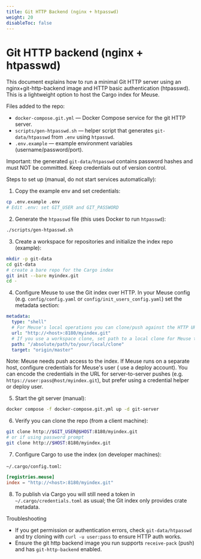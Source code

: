 ```yaml
---
title: Git HTTP Backend (nginx + htpasswd)
weight: 20
disableToc: false
---
```


# Git HTTP backend (nginx + htpasswd)

This document explains how to run a minimal Git HTTP server using an nginx+git-http-backend image and HTTP basic
authentication (htpasswd). This is a lightweight option to host the Cargo index for Meuse.

Files added to the repo:

- `docker-compose.git.yml` — Docker Compose service for the git HTTP server.
- `scripts/gen-htpasswd.sh` — helper script that generates `git-data/htpasswd` from `.env` using `htpasswd`.
- `.env.example` — example environment variables (username/password/port).

Important: the generated `git-data/htpasswd` contains password hashes and must NOT be committed. Keep credentials out of
version control.

Steps to set up (manual, do not start services automatically):

1. Copy the example env and set credentials:

```bash
cp .env.example .env
# Edit .env: set GIT_USER and GIT_PASSWORD
```

2. Generate the `htpasswd` file (this uses Docker to run `htpasswd`):

```bash
./scripts/gen-htpasswd.sh
```

3. Create a workspace for repositories and initialize the index repo (example):

```bash
mkdir -p git-data
cd git-data
# create a bare repo for the Cargo index
git init --bare myindex.git
cd -
```

4. Configure Meuse to use the Git index over HTTP. In your Meuse config (e.g. `config/config.yaml` or
   `config/init_users_config.yaml`) set the metadata section:

```yaml
metadata:
  type: "shell"
  # For Meuse's local operations you can clone/push against the HTTP URL below
  url: "http://<host>:8180/myindex.git"
  # If you use a workspace clone, set path to a local clone for Meuse to operate on
  path: "/absolute/path/to/your/local/clone"
  target: "origin/master"
```

Note: Meuse needs push access to the index. If Meuse runs on a separate host, configure credentials for Meuse's user (
use a deploy account). You can encode the credentials in the URL for server-to-server pushes (e.g.
`https://user:pass@host/myindex.git`), but prefer using a credential helper or deploy user.

5. Start the git server (manual):

```bash
docker compose -f docker-compose.git.yml up -d git-server
```

6. Verify you can clone the repo (from a client machine):

```bash
git clone http://$GIT_USER@$HOST:8180/myindex.git
# or if using password prompt
git clone http://$HOST:8180/myindex.git
```

7. Configure Cargo to use the index (on developer machines):

`~/.cargo/config.toml`:

```toml
[registries.meuse]
index = "http://<host>:8180/myindex.git"
```

8. To publish via Cargo you will still need a token in `~/.cargo/credentials.toml` as usual; the Git index only provides
   crate metadata.

Troubleshooting

- If you get permission or authentication errors, check `git-data/htpasswd` and try cloning with `curl -u user:pass` to
  ensure HTTP auth works.
- Ensure the git http backend image you run supports `receive-pack` (push) and has `git-http-backend` enabled.
